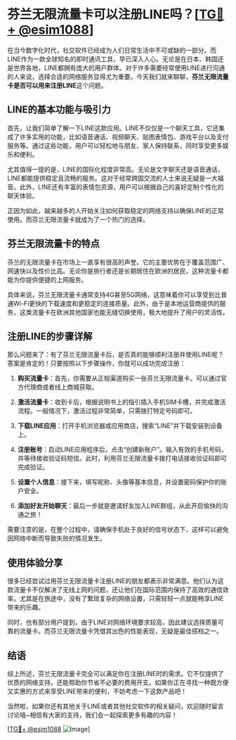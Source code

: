 # 芬兰无限流量卡可以注册LINE吗？[[TG💪+ @esim1088](https://t.me/s/esim1088)]

在当今数字化时代，社交软件已经成为人们日常生活中不可或缺的一部分。而LINE作为一款全球知名的即时通讯工具，早已深入人心。无论是在日本、韩国还是世界各地，LINE都拥有庞大的用户群体。对于许多需要经常使用LINE进行沟通的人来说，选择合适的网络服务显得尤为重要。今天我们就来聊聊，**芬兰无限流量卡是否可以用来注册LINE**这个问题。

## LINE的基本功能与吸引力

首先，让我们简单了解一下LINE这款应用。LINE不仅仅是一个聊天工具，它还集成了许多实用的功能，比如语音通话、视频聊天、贴图表情包、游戏平台以及支付服务等。通过这些功能，用户可以轻松地与朋友、家人保持联系，同时享受更多娱乐和便利。

尤其值得一提的是，LINE的国际化程度非常高。无论是文字聊天还是语音通话，LINE都能提供稳定且流畅的服务。这对于经常跨国交流的人士来说无疑是一大福音。此外，LINE还有丰富的表情包资源，用户可以根据自己的喜好定制个性化的聊天体验。

正因为如此，越来越多的人开始关注如何获取稳定的网络支持以确保LINE的正常使用。而芬兰无限流量卡就成为了一个热门的选择。

## 芬兰无限流量卡的特点

芬兰的无限流量卡在市场上一直享有很高的声誉。它的主要优势在于覆盖范围广、网速快以及性价比高。无论你是旅行者还是长期居住在欧洲的居民，这种流量卡都能为你提供便捷的上网服务。

具体来说，芬兰无限流量卡通常支持4G甚至5G网络，这意味着你可以享受到比普通Wi-Fi更快的下载速度和更稳定的连接质量。此外，由于是本地运营商提供的服务，这类流量卡在欧洲其他国家也能无缝切换使用，极大地提升了用户的灵活性。

## 注册LINE的步骤详解

那么问题来了：有了芬兰无限流量卡后，是否真的能够顺利注册并使用LINE呢？答案是肯定的！只要按照以下步骤操作，你就可以成功完成注册：

1. **购买流量卡**：首先，你需要从正规渠道购买一张芬兰无限流量卡。可以通过官方代理商或者线上商城获取。
   
2. **激活流量卡**：收到卡后，根据说明书上的指引插入手机SIM卡槽，并完成激活流程。一般情况下，激活过程非常简单，只需拨打特定号码即可。

3. **下载LINE应用**：打开手机浏览器或应用商店，搜索“LINE”并下载安装到设备上。

4. **注册账号**：启动LINE应用程序后，点击“创建新账户”。输入有效的手机号码，并等待接收验证码短信。此时，利用芬兰无限流量卡拨打电话接收验证码即可完成验证。

5. **设置个人信息**：接下来，填写昵称、头像等基本信息，并设置密码保护你的账户安全。

6. **添加好友开始聊天**：最后一步就是邀请好友加入LINE群组，从此开启愉快的沟通之旅！

需要注意的是，在整个过程中，请确保手机处于良好的信号状态下，这样可以避免因网络中断而导致失败的情况发生。

## 使用体验分享

很多已经尝试过用芬兰无限流量卡注册LINE的朋友都表示非常满意。他们认为这款流量卡不仅解决了无线上网的问题，还让他们在国际范围内保持了高效的通信效率。尤其是在旅途中，没有了繁琐复杂的网络设置，只需轻轻一点就能畅享LINE带来的乐趣。

同时，也有部分用户提到，由于LINE对网络环境要求较高，因此建议选择质量可靠的流量卡。而芬兰无限流量卡凭借其出色的性能表现，无疑是最佳搭档之一。

## 结语

综上所述，芬兰无限流量卡完全可以满足你在注册LINE时的需求。它不仅提供了优质的网络支持，还能帮助你节省不必要的费用开支。如果你正在寻找一种既方便又实惠的方式来享受LINE带来的便利，不妨考虑一下这款产品吧！

当然啦，如果你还有其他关于LINE或者其他社交软件的相关疑问，欢迎随时留言讨论哦~相信有大家的支持，我们会一起探索更多有趣的内容！

[[TG💪+ @esim1088](https://t.me/s/esim1088) ![Image](https://i.postimg.cc/4NQfJmqS/Snipaste-2025-05-13-00-14-12.png)]
